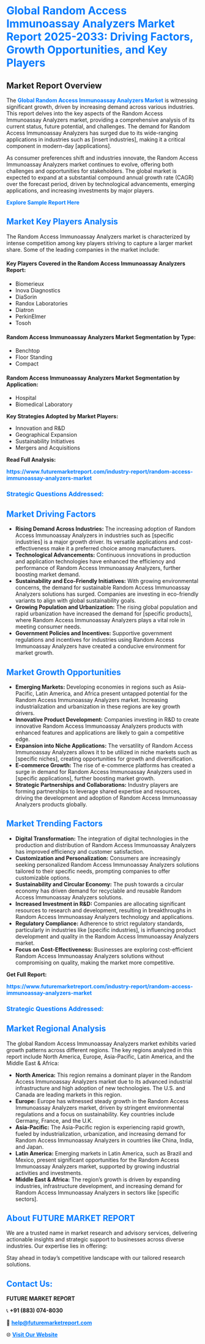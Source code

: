 <h1 style="color: #007BFF;">Global Random Access Immunoassay Analyzers Market Report 2025-2033: Driving Factors, Growth Opportunities, and Key Players</h1>

<section id="overview">
<h2>Market Report Overview</h2>
<p>The <a href="https://www.futuremarketreport.com/industry-report/random-access-immunoassay-analyzers-market" style="color: #007BFF; text-decoration: none;"><strong>Global Random Access Immunoassay Analyzers Market</strong></a> is witnessing significant growth, driven by increasing demand across various industries. This report delves into the key aspects of the Random Access Immunoassay Analyzers market, providing a comprehensive analysis of its current status, future potential, and challenges. The demand for Random Access Immunoassay Analyzers has surged due to its wide-ranging applications in industries such as [insert industries], making it a critical component in modern-day [applications].</p>
<p>As consumer preferences shift and industries innovate, the Random Access Immunoassay Analyzers market continues to evolve, offering both challenges and opportunities for stakeholders. The global market is expected to expand at a substantial compound annual growth rate (CAGR) over the forecast period, driven by technological advancements, emerging applications, and increasing investments by major players.</p>
</section>

<section id="overview">
<p><a href="https://www.futuremarketreport.com/request-sample/reportId=78398" style="color: #007BFF; text-decoration: none;"><strong>Explore Sample Report Here</strong></a></p>
</section>

<section id="key-players">
<h2 style="color: #007BFF;">Market Key Players Analysis</h2>
<p>The Random Access Immunoassay Analyzers market is characterized by intense competition among key players striving to capture a larger market share. Some of the leading companies in the market include:</p>
<h4>Key Players Covered in the Random Access Immunoassay Analyzers Report:</h4>
<ul><li>Biomerieux</li><li>Inova Diagnostics</li><li>DiaSorin</li><li>Randox Laboratories</li><li>Diatron</li><li>PerkinElmer</li><li>Tosoh</li></ul>
<h4>Random Access Immunoassay Analyzers Market Segmentation by Type:</h4>
<ul><li>Benchtop</li><li>Floor Standing</li><li>Compact</li></ul>

<h4>Random Access Immunoassay Analyzers Market Segmentation by Application:</h4>
<ul><li>Hospital</li><li>Biomedical Laboratory</li></ul>
<p><strong>Key Strategies Adopted by Market Players:</strong></p>
<ul>
<li>Innovation and R&D</li>
<li>Geographical Expansion</li>
<li>Sustainability Initiatives</li>
<li>Mergers and Acquisitions</li>
</ul>
</section>

<section>
<p><strong>Read Full Analysis: </strong></p><a href="https://www.futuremarketreport.com/industry-report/random-access-immunoassay-analyzers-market" style="color: #007BFF; text-decoration: none;"><strong>https://www.futuremarketreport.com/industry-report/random-access-immunoassay-analyzers-market</strong></a>
<h3 style="color: #007BFF;">Strategic Questions Addressed:</h3>
</section>

<section id="driving-factors">
<h2 style="color: #007BFF;">Market Driving Factors</h2>
<ul>
<li><strong>Rising Demand Across Industries:</strong> The increasing adoption of Random Access Immunoassay Analyzers in industries such as [specific industries] is a major growth driver. Its versatile applications and cost-effectiveness make it a preferred choice among manufacturers.</li>
<li><strong>Technological Advancements:</strong> Continuous innovations in production and application technologies have enhanced the efficiency and performance of Random Access Immunoassay Analyzers, further boosting market demand.</li>
<li><strong>Sustainability and Eco-Friendly Initiatives:</strong> With growing environmental concerns, the demand for sustainable Random Access Immunoassay Analyzers solutions has surged. Companies are investing in eco-friendly variants to align with global sustainability goals.</li>
<li><strong>Growing Population and Urbanization:</strong> The rising global population and rapid urbanization have increased the demand for [specific products], where Random Access Immunoassay Analyzers plays a vital role in meeting consumer needs.</li>
<li><strong>Government Policies and Incentives:</strong> Supportive government regulations and incentives for industries using Random Access Immunoassay Analyzers have created a conducive environment for market growth.</li>
</ul>
</section>

<section id="growth-opportunities">
<h2 style="color: #007BFF;">Market Growth Opportunities</h2>
<ul>
<li><strong>Emerging Markets:</strong> Developing economies in regions such as Asia-Pacific, Latin America, and Africa present untapped potential for the Random Access Immunoassay Analyzers market. Increasing industrialization and urbanization in these regions are key growth drivers.</li>
<li><strong>Innovative Product Development:</strong> Companies investing in R&D to create innovative Random Access Immunoassay Analyzers products with enhanced features and applications are likely to gain a competitive edge.</li>
<li><strong>Expansion into Niche Applications:</strong> The versatility of Random Access Immunoassay Analyzers allows it to be utilized in niche markets such as [specific niches], creating opportunities for growth and diversification.</li>
<li><strong>E-commerce Growth:</strong> The rise of e-commerce platforms has created a surge in demand for Random Access Immunoassay Analyzers used in [specific applications], further boosting market growth.</li>
<li><strong>Strategic Partnerships and Collaborations:</strong> Industry players are forming partnerships to leverage shared expertise and resources, driving the development and adoption of Random Access Immunoassay Analyzers products globally.</li>
</ul>
</section>

<section id="trending-factors">
<h2 style="color: #007BFF;">Market Trending Factors</h2>
<ul>
<li><strong>Digital Transformation:</strong> The integration of digital technologies in the production and distribution of Random Access Immunoassay Analyzers has improved efficiency and customer satisfaction.</li>
<li><strong>Customization and Personalization:</strong> Consumers are increasingly seeking personalized Random Access Immunoassay Analyzers solutions tailored to their specific needs, prompting companies to offer customizable options.</li>
<li><strong>Sustainability and Circular Economy:</strong> The push towards a circular economy has driven demand for recyclable and reusable Random Access Immunoassay Analyzers solutions.</li>
<li><strong>Increased Investment in R&D:</strong> Companies are allocating significant resources to research and development, resulting in breakthroughs in Random Access Immunoassay Analyzers technology and applications.</li>
<li><strong>Regulatory Compliance:</strong> Adherence to strict regulatory standards, particularly in industries like [specific industries], is influencing product development and quality in the Random Access Immunoassay Analyzers market.</li>
<li><strong>Focus on Cost-Effectiveness:</strong> Businesses are exploring cost-efficient Random Access Immunoassay Analyzers solutions without compromising on quality, making the market more competitive.</li>
</ul>
</section>

<section>
<p><strong>Get Full Report: </strong></p><a href="https://www.futuremarketreport.com/industry-report/random-access-immunoassay-analyzers-market" style="color: #007BFF; text-decoration: none;"><strong>https://www.futuremarketreport.com/industry-report/random-access-immunoassay-analyzers-market</strong></a>
<h3 style="color: #007BFF;">Strategic Questions Addressed:</h3>
</section>


<section id="regional-analysis">
<h2 style="color: #007BFF;">Market Regional Analysis</h2>
<p>The global Random Access Immunoassay Analyzers market exhibits varied growth patterns across different regions. The key regions analyzed in this report include North America, Europe, Asia-Pacific, Latin America, and the Middle East & Africa:</p>
<ul>
<li><strong>North America:</strong> This region remains a dominant player in the Random Access Immunoassay Analyzers market due to its advanced industrial infrastructure and high adoption of new technologies. The U.S. and Canada are leading markets in this region.</li>
<li><strong>Europe:</strong> Europe has witnessed steady growth in the Random Access Immunoassay Analyzers market, driven by stringent environmental regulations and a focus on sustainability. Key countries include Germany, France, and the U.K.</li>
<li><strong>Asia-Pacific:</strong> The Asia-Pacific region is experiencing rapid growth, fueled by industrialization, urbanization, and increasing demand for Random Access Immunoassay Analyzers in countries like China, India, and Japan.</li>
<li><strong>Latin America:</strong> Emerging markets in Latin America, such as Brazil and Mexico, present significant opportunities for the Random Access Immunoassay Analyzers market, supported by growing industrial activities and investments.</li>
<li><strong>Middle East & Africa:</strong> The region’s growth is driven by expanding industries, infrastructure development, and increasing demand for Random Access Immunoassay Analyzers in sectors like [specific sectors].</li>
</ul>
</section>

<footer>
<h2 style="color: #007BFF;">About FUTURE MARKET REPORT</h2>
<p>We are a trusted name in market research and advisory services, delivering actionable insights and strategic support to businesses across diverse industries. Our expertise lies in offering:</p>

<p>Stay ahead in today’s competitive landscape with our tailored research solutions.</p>

<h2 style="color: #007BFF;">Contact Us:</h2>
<p><strong>FUTURE MARKET REPORT</strong></p>
<p>📞 <strong>+91 (883) 074-8030</strong></p>
<p>📧 <strong><a href="mailto:help@futuremarketreport.com" style="color: #007BFF;">help@futuremarketreport.com</a></strong></p>
<p>🌐 <strong><a href="https://www.futuremarketreport.com/" style="color: #007BFF;">Visit Our Website</a></strong></p>
</footer>